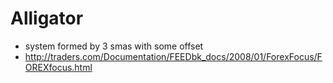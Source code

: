 # Alligator

* system formed by 3 smas with some offset
* http://traders.com/Documentation/FEEDbk_docs/2008/01/ForexFocus/FOREXfocus.html
